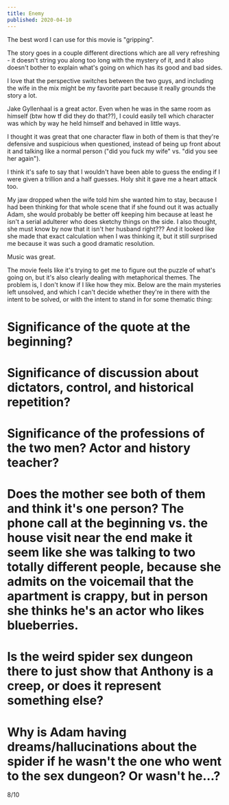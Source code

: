 ```yaml
---
title: Enemy
published: 2020-04-10
---
```


The best word I can use for this movie is "gripping".

The story goes in a couple different directions which are all very refreshing - it doesn't string you along too long with the mystery of it, and it also doesn't bother to explain what's going on which has its good and bad sides.

I love that the perspective switches between the two guys, and including the wife in the mix might be my favorite part because it really grounds the story a lot.

Jake Gyllenhaal is a great actor. Even when he was in the same room as himself (btw how tf did they do that??), I could easily tell which character was which by way he held himself and behaved in little ways.

I thought it was great that one character flaw in both of them is that they're defensive and suspicious when questioned, instead of being up front about it and talking like a normal person ("did you fuck my wife" vs. "did you see her again").

I think it's safe to say that I wouldn't have been able to guess the ending if I were given a trillion and a half guesses. Holy shit it gave me a heart attack too.

My jaw dropped when the wife told him she wanted him to stay, because I had been thinking for that whole scene that if she found out it was actually Adam, she would probably be better off keeping him because at least he isn't a serial adulterer who does sketchy things on the side. I also thought, she must know by now that it isn't her husband right??? And it looked like she made that exact calculation when I was thinking it, but it still surprised me because it was such a good dramatic resolution.

Music was great.

The movie feels like it's trying to get me to figure out the puzzle of what's going on, but it's also clearly dealing with metaphorical themes. The problem is, I don't know if I like how they mix. Below are the main mysteries left unsolved, and which I can't decide whether they're in there with the intent to be solved, or with the intent to stand in for some thematic thing:

# Significance of the quote at the beginning?

# Significance of discussion about dictators, control, and historical repetition?

# Significance of the professions of the two men? Actor and history teacher?

# Does the mother see both of them and think it's one person? The phone call at the beginning vs. the house visit near the end make it seem like she was talking to two totally different people, because she admits on the voicemail that the apartment is crappy, but in person she thinks he's an actor who likes blueberries.

# Is the weird spider sex dungeon there to just show that Anthony is a creep, or does it represent something else?

# Why is Adam having dreams/hallucinations about the spider if he wasn't the one who went to the sex dungeon? Or wasn't he...?

8/10
